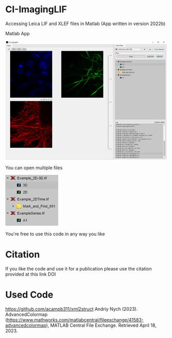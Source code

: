 # CI-ImagingLIF
Accessing Leica LIF and XLEF files in Matlab (App written in version 2022b)

Matlab App

![ScreenShot of App](https://github.com/Cellular-Imaging-Amsterdam-UMC/CI-ImagingLIF/blob/main/Screenshot.png?raw=true)

You can open multiple files

![ScreenShot of App](https://github.com/Cellular-Imaging-Amsterdam-UMC/CI-ImagingLIF/blob/main/ScreenshotDetail.png?raw=true)

You're free to use this code in any way you like

# Citation
If you like the code and use it for a publication please use the citation provided at this link DOI

# Used Code
https://github.com/acampb311/xml2struct
Andriy Nych (2023). AdvancedColormap (https://www.mathworks.com/matlabcentral/fileexchange/41583-advancedcolormap), MATLAB Central File Exchange. Retrieved April 18, 2023.




